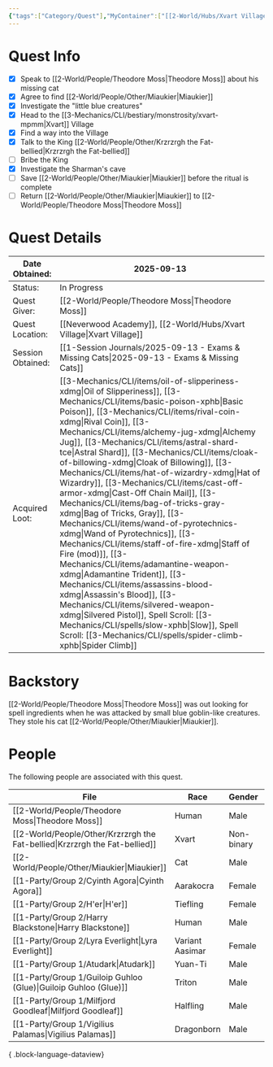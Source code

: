```yaml
---
{"tags":["Category/Quest"],"MyContainer":["[[2-World/Hubs/Xvart Village.md|Xvart Village]]","[[2-World/Hubs/Neverwood Academy.md|Neverwood Academy]]","[[2-World/Points of Interest/Xvart Ritual Dungeon.md|Xvart Ritual Dungeon]]"],"MyCategory":null,"image":"Pasted image 20250920140440.png","obsidianUIMode":"preview","questObtained":"2025-09-13","questStatus":"In Progress","questGiver":"[[2-World/People/Theodore Moss.md|Theodore Moss]]","questLocationObtained":"[[2-World/Hubs/Neverwood Academy\|Neverwood Academy]]","questSessionObtained":"[[1-Session Journals/2025-09-13 - Exams & Missing Cats.md|2025-09-13 - Exams & Missing Cats]]","questNotes":null,"questLootEarned":null,"NoteIcon":"quest","dg-publish":true,"dg-path":"World/Quests/Miaukier Must Die!.md","permalink":"/world/quests/miaukier-must-die/","dgPassFrontmatter":true,"updated":"2025-10-04T00:43:12.000+01:00"}
---
```



# Quest Info

- [x]  Speak to [[2-World/People/Theodore Moss\|Theodore Moss]] about his missing cat 
- [x]  Agree to find [[2-World/People/Other/Miaukier\|Miaukier]]
- [x]  Investigate the "little blue creatures"
- [x]  Head to the [[3-Mechanics/CLI/bestiary/monstrosity/xvart-mpmm\|Xvart]] Village
- [x]  Find a way into the Village
- [x]  Talk to the King [[2-World/People/Other/Krzrzrgh the Fat-bellied\|Krzrzrgh the Fat-bellied]]
- [ ]  Bribe the King 
- [x]  Investigate the Sharman's cave 
- [ ]  Save [[2-World/People/Other/Miaukier\|Miaukier]] before the ritual is complete
- [ ]  Return [[2-World/People/Other/Miaukier\|Miaukier]] to [[2-World/People/Theodore Moss\|Theodore Moss]]

# Quest Details



| Date Obtained:    | 2025-09-13                                                                                                                                                                                                                                                                                                                                                                                                                                                                                                                                                                                                                                                                                                                |
| ----------------- | ------------------------------------------------------------------------------------------------------------------------------------------------------------------------------------------------------------------------------------------------------------------------------------------------------------------------------------------------------------------------------------------------------------------------------------------------------------------------------------------------------------------------------------------------------------------------------------------------------------------------------------------------------------------------------------------------------------------------- |
| Status:           | In Progress                                                                                                                                                                                                                                                                                                                                                                                                                                                                                                                                                                                                                                                                                                               |
| Quest Giver:      | [[2-World/People/Theodore Moss\|Theodore Moss]]                                                                                                                                                                                                                                                                                                                                                                                                                                                                                                                                                                                                                                                                                                         |
| Quest Location:   | [[Neverwood Academy]], [[2-World/Hubs/Xvart Village\|Xvart Village]]                                                                                                                                                                                                                                                                                                                                                                                                                                                                                                                                                                                                                                                                                  |
| Session Obtained: | [[1-Session Journals/2025-09-13 - Exams & Missing Cats\|2025-09-13 - Exams & Missing Cats]]                                                                                                                                                                                                                                                                                                                                                                                                                                                                                                                                                                                                                                                                                     |
| Acquired Loot:    | [[3-Mechanics/CLI/items/oil-of-slipperiness-xdmg\|Oil of Slipperiness]], [[3-Mechanics/CLI/items/basic-poison-xphb\|Basic Poison]], [[3-Mechanics/CLI/items/rival-coin-xdmg\|Rival Coin]], [[3-Mechanics/CLI/items/alchemy-jug-xdmg\|Alchemy Jug]], [[3-Mechanics/CLI/items/astral-shard-tce\|Astral Shard]], [[3-Mechanics/CLI/items/cloak-of-billowing-xdmg\|Cloak of Billowing]], [[3-Mechanics/CLI/items/hat-of-wizardry-xdmg\|Hat of Wizardry]], [[3-Mechanics/CLI/items/cast-off-armor-xdmg\|Cast-Off Chain Mail]], [[3-Mechanics/CLI/items/bag-of-tricks-gray-xdmg\|Bag of Tricks, Gray]], [[3-Mechanics/CLI/items/wand-of-pyrotechnics-xdmg\|Wand of Pyrotechnics]], [[3-Mechanics/CLI/items/staff-of-fire-xdmg\|Staff of Fire (mod)]], [[3-Mechanics/CLI/items/adamantine-weapon-xdmg\|Adamantine Trident]], [[3-Mechanics/CLI/items/assassins-blood-xdmg\|Assassin's Blood]], [[3-Mechanics/CLI/items/silvered-weapon-xdmg\|Silvered Pistol]], Spell Scroll: [[3-Mechanics/CLI/spells/slow-xphb\|Slow]], Spell Scroll: [[3-Mechanics/CLI/spells/spider-climb-xphb\|Spider Climb]] |


# Backstory

[[2-World/People/Theodore Moss\|Theodore Moss]] was out looking for spell ingredients when he was attacked by small blue goblin-like creatures. They stole his cat [[2-World/People/Other/Miaukier\|Miaukier]].


# People

The following people are associated with this quest.

| File                                                                           | Race            | Gender     | Role    |
| ------------------------------------------------------------------------------ | --------------- | ---------- | ------- |
| [[2-World/People/Theodore Moss\|Theodore Moss]]                             | Human           | Male       | Veteran |
| [[2-World/People/Other/Krzrzrgh the Fat-bellied\|Krzrzrgh the Fat-bellied]] | Xvart           | Non-binary | Other   |
| [[2-World/People/Other/Miaukier\|Miaukier]]                                 | Cat             | Male       | Other   |
| [[1-Party/Group 2/Cyinth Agora\|Cyinth Agora]]                              | Aarakocra       | Female     | Player  |
| [[1-Party/Group 2/H'er\|H'er]]                                              | Tiefling        | Female     | Player  |
| [[1-Party/Group 2/Harry Blackstone\|Harry Blackstone]]                      | Human           | Male       | Player  |
| [[1-Party/Group 2/Lyra Everlight\|Lyra Everlight]]                          | Variant Aasimar | Female     | Player  |
| [[1-Party/Group 1/Atudark\|Atudark]]                                        | Yuan-Ti         | Male       | Player  |
| [[1-Party/Group 1/Guiloip Guhloo (Glue)\|Guiloip Guhloo (Glue)]]            | Triton          | Male       | Player  |
| [[1-Party/Group 1/Milfjord Goodleaf\|Milfjord Goodleaf]]                    | Halfling        | Male       | Player  |
| [[1-Party/Group 1/Vigilius Palamas\|Vigilius Palamas]]                      | Dragonborn      | Male       | Player  |

{ .block-language-dataview}
